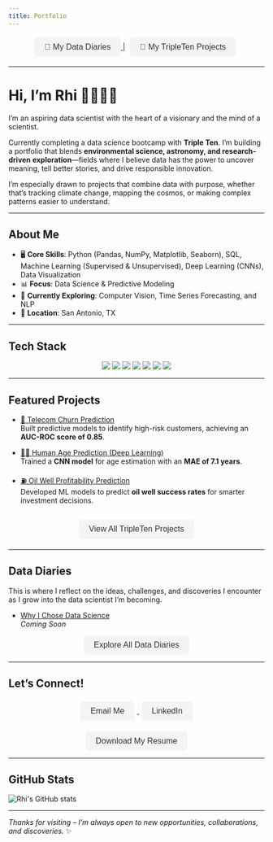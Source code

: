 ```yaml
---
title: Portfolio
---
```


<p align="center">
  <a href="/diaries">
    <button style="padding: 10px 20px; font-size: 16px; border-radius: 6px; border: none; background-color: #f4f4f4; color: #333; cursor: pointer;">
      📓 My Data Diaries
    </button>
  </a>
  |
  <a href="https://github.com/rhi-222/tripleten-projects" target="_blank">
    <button style="padding: 10px 20px; margin: 5px; font-size: 16px; border-radius: 6px; border: none; background-color: #f4f4f4; color: #333; cursor: pointer;">
      🎒 My TripleTen Projects
    </button>
  </a>
</p>

---

# Hi, I’m Rhi 👩🏻‍💻✨

I’m an aspiring data scientist with the heart of a visionary and the mind of a scientist.

Currently completing a data science bootcamp with **Triple Ten**. I’m building a portfolio that blends **environmental science, astronomy, and research-driven exploration**—fields where I believe data has the power to uncover meaning, tell better stories, and drive responsible innovation.

I’m especially drawn to projects that combine data with purpose, whether that’s tracking climate change, mapping the cosmos, or making complex patterns easier to understand.

---

## About Me

- 🖥️ **Core Skills**: Python (Pandas, NumPy, Matplotlib, Seaborn), SQL, Machine Learning (Supervised & Unsupervised), Deep Learning (CNNs), Data Visualization  
- 📊 **Focus**: Data Science & Predictive Modeling  
- 🌱 **Currently Exploring**: Computer Vision, Time Series Forecasting, and NLP  
- 📍 **Location**: San Antonio, TX

---

## Tech Stack

<p align="center">
  <img src="https://img.shields.io/badge/Python-3670A0?style=for-the-badge&logo=python&logoColor=white"/>
  <img src="https://img.shields.io/badge/Pandas-150458?style=for-the-badge&logo=pandas&logoColor=white"/>
  <img src="https://img.shields.io/badge/Numpy-013243?style=for-the-badge&logo=numpy&logoColor=white"/>
  <img src="https://img.shields.io/badge/Matplotlib-11557c?style=for-the-badge&logo=plotly&logoColor=white"/>
  <img src="https://img.shields.io/badge/Scikit--Learn-f7931e?style=for-the-badge&logo=scikit-learn&logoColor=white"/>
  <img src="https://img.shields.io/badge/TensorFlow-ff6f00?style=for-the-badge&logo=tensorflow&logoColor=white"/>
  <img src="https://img.shields.io/badge/SQL-00758f?style=for-the-badge&logo=postgresql&logoColor=white"/>
</p>

---

## Featured Projects

- [📡 Telecom Churn Prediction](https://github.com/rhi-222/telecom-churn-prediction)  
  Built predictive models to identify high-risk customers, achieving an **AUC-ROC score of 0.85**.

- [🧑‍🎨 Human Age Prediction (Deep Learning)](https://github.com/rhi-222/human-age-prediction)  
  Trained a **CNN model** for age estimation with an **MAE of 7.1 years**.

- [⛽ Oil Well Profitability Prediction](https://github.com/rhi-222/oil-well-prediction)  
  Developed ML models to predict **oil well success rates** for smarter investment decisions.
  
<p align="center" style="margin-top: 1.5rem; margin-bottom: 1rem;">
  <a href="https://github.com/rhi-222/Data-Projects-TripleTen-" target="_blank">
    <button style="padding: 10px 20px; margin: 5px; font-size: 16px; border-radius: 6px; border: none; background-color: #f4f4f4; color: #333; cursor: pointer;">
      View All TripleTen Projects
    </button>
  </a>
</p>

---

## Data Diaries

This is where I reflect on the ideas, challenges, and discoveries I encounter as I grow into the data scientist I’m becoming.

- [Why I Chose Data Science](/2025/03/25/why-i-chose-data-science.html)  
  _Coming Soon_

<p align="center">
  <a href="/diaries">
    <button style="padding: 10px 20px; font-size: 16px; border-radius: 6px; border: none; background-color: #f4f4f4; color: #333; cursor: pointer;">
      Explore All Data Diaries
    </button>
  </a>
</p>

---

## Let’s Connect!

<p align="center" style="margin-top: 1rem; margin-bottom: 1rem;">
  <a href="mailto:rhiannon.filli@gmail.com" target="_blank">
    <button style="padding: 10px 20px; margin: 5px; font-size: 16px; border-radius: 6px; border: none; background-color: #f4f4f4; color: #333; cursor: pointer;">
      Email Me
    </button>
  </a>

  <a href="https://www.linkedin.com/in/rhiannonfilli" target="_blank">
    <button style="padding: 10px 20px; margin: 5px; font-size: 16px; border-radius: 6px; border: none; background-color: #f4f4f4; color: #333; cursor: pointer;">
      LinkedIn
    </button>
  </a>
</p>
<p align="center">
  <a href="/rhi_resume.pdf" download>
    <button style="padding: 10px 20px; font-size: 16px; border-radius: 6px; border: none; background-color: #f4f4f4; color: #333; cursor: pointer;">
      Download My Resume
    </button>
  </a>
</p>

---

## GitHub Stats

![Rhi's GitHub stats](https://github-readme-stats.vercel.app/api?username=rhi-222&show_icons=true&theme=tokyonight-light&hide=prs&hide_border=true)

---


_Thanks for visiting – I’m always open to new opportunities, collaborations, and discoveries._ ✨
